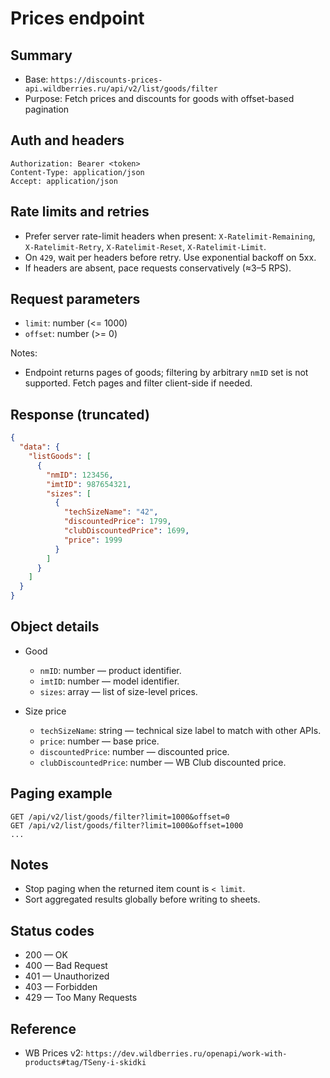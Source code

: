 # Prices endpoint

## Summary
- Base: `https://discounts-prices-api.wildberries.ru/api/v2/list/goods/filter`
- Purpose: Fetch prices and discounts for goods with offset-based pagination

## Auth and headers
```
Authorization: Bearer <token>
Content-Type: application/json
Accept: application/json
```

## Rate limits and retries
- Prefer server rate-limit headers when present: `X-Ratelimit-Remaining`, `X-Ratelimit-Retry`, `X-Ratelimit-Reset`, `X-Ratelimit-Limit`.
- On `429`, wait per headers before retry. Use exponential backoff on 5xx.
- If headers are absent, pace requests conservatively (≈3–5 RPS).

## Request parameters
- `limit`: number (<= 1000)
- `offset`: number (>= 0)

Notes:
- Endpoint returns pages of goods; filtering by arbitrary `nmID` set is not supported. Fetch pages and filter client-side if needed.

## Response (truncated)
```json
{
  "data": {
    "listGoods": [
      {
        "nmID": 123456,
        "imtID": 987654321,
        "sizes": [
          {
            "techSizeName": "42",
            "discountedPrice": 1799,
            "clubDiscountedPrice": 1699,
            "price": 1999
          }
        ]
      }
    ]
  }
}
```

## Object details
- Good
  - `nmID`: number — product identifier.
  - `imtID`: number — model identifier.
  - `sizes`: array — list of size-level prices.

- Size price
  - `techSizeName`: string — technical size label to match with other APIs.
  - `price`: number — base price.
  - `discountedPrice`: number — discounted price.
  - `clubDiscountedPrice`: number — WB Club discounted price.

## Paging example
```
GET /api/v2/list/goods/filter?limit=1000&offset=0
GET /api/v2/list/goods/filter?limit=1000&offset=1000
...
```

## Notes
- Stop paging when the returned item count is `< limit`.
- Sort aggregated results globally before writing to sheets.

## Status codes
- 200 — OK
- 400 — Bad Request
- 401 — Unauthorized
- 403 — Forbidden
- 429 — Too Many Requests

## Reference
- WB Prices v2: `https://dev.wildberries.ru/openapi/work-with-products#tag/TSeny-i-skidki`
